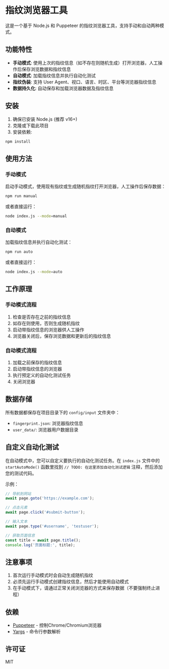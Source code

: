 # 指纹浏览器工具

这是一个基于 Node.js 和 Puppeteer 的指纹浏览器工具，支持手动和自动两种模式。

## 功能特性

- **手动模式**: 使用上次的指纹信息（如不存在则随机生成）打开浏览器，人工操作后保存浏览数据和指纹信息
- **自动模式**: 加载指纹信息并执行自动化测试
- **指纹伪装**: 支持 User Agent、视口、语言、时区、平台等浏览器指纹信息
- **数据持久化**: 自动保存和加载浏览器数据及指纹信息

## 安装

1. 确保已安装 Node.js (推荐 v16+)
2. 克隆或下载此项目
3. 安装依赖:

```bash
npm install
```

## 使用方法

### 手动模式

启动手动模式，使用现有指纹或生成随机指纹打开浏览器，人工操作后保存数据：

```bash
npm run manual
```

或者直接运行：

```bash
node index.js --mode=manual
```

### 自动模式

加载指纹信息并执行自动化测试：

```bash
npm run auto
```

或者直接运行：

```bash
node index.js --mode=auto
```

## 工作原理

### 手动模式流程
1. 检查是否存在之前的指纹信息
2. 如存在则使用，否则生成随机指纹
3. 启动带指纹信息的浏览器供人工操作
4. 浏览器关闭后，保存浏览数据和更新后的指纹信息

### 自动模式流程
1. 加载之前保存的指纹信息
2. 启动带指纹信息的浏览器
3. 执行预定义的自动化测试任务
4. 关闭浏览器

## 数据存储

所有数据都保存在项目目录下的 `config/input` 文件夹中：

- `fingerprint.json`: 浏览器指纹信息
- `user_data/`: 浏览器用户数据目录

## 自定义自动化测试

在自动模式中，您可以自定义要执行的自动化测试任务。在 `index.js` 文件中的 `startAutoMode()` 函数里找到 `// TODO: 在这里添加自动化测试逻辑` 注释，然后添加您的测试代码。

示例：
```javascript
// 导航到网站
await page.goto('https://example.com');

// 点击元素
await page.click('#submit-button');

// 输入文本
await page.type('#username', 'testuser');

// 获取页面信息
const title = await page.title();
console.log('页面标题:', title);
```

## 注意事项

1. 首次运行手动模式时会自动生成随机指纹
2. 必须先运行手动模式创建指纹信息，然后才能使用自动模式
3. 在手动模式下，请通过正常关闭浏览器的方式来保存数据（不要强制终止进程）

## 依赖

- [Puppeteer](https://pptr.dev/) - 控制Chrome/Chromium浏览器
- [Yargs](https://yargs.js.org/) - 命令行参数解析

## 许可证

MIT